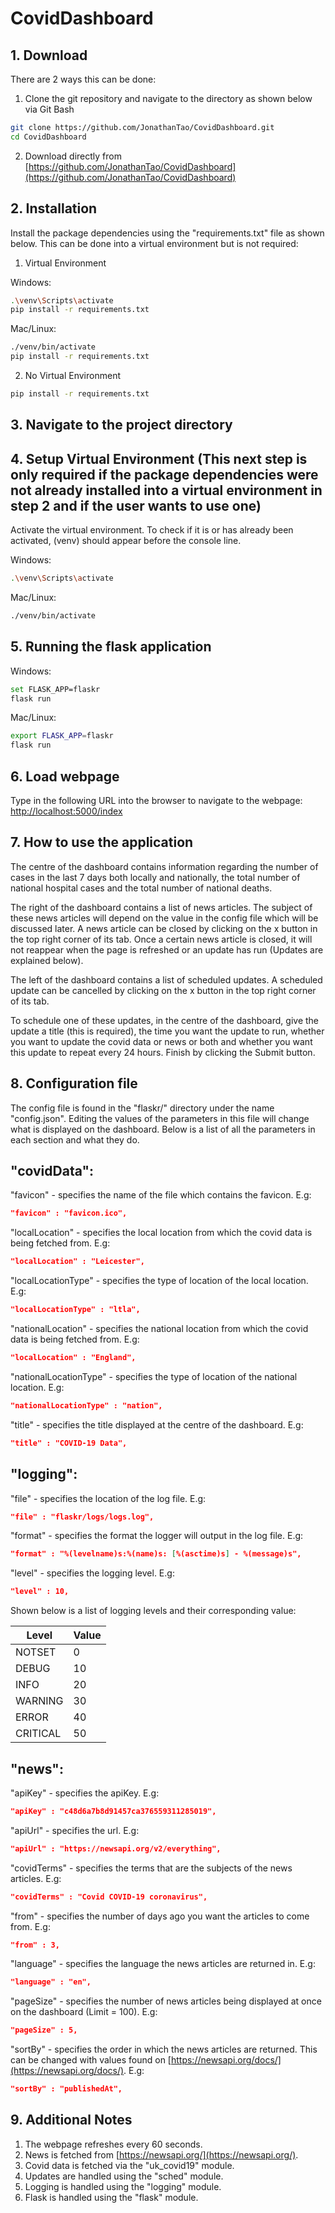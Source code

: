 # CovidDashboard

## 1. Download

There are 2 ways this can be done:

1. Clone the git repository and navigate to the directory as shown below via Git Bash

```bash
git clone https://github.com/JonathanTao/CovidDashboard.git
cd CovidDashboard
```

2. Download directly from [https://github.com/JonathanTao/CovidDashboard](https://github.com/JonathanTao/CovidDashboard)

## 2. Installation

Install the package dependencies using the "requirements.txt" file as shown below.
This can be done into a virtual environment but is not required:

1. Virtual Environment

Windows:
```bash
.\venv\Scripts\activate
pip install -r requirements.txt
```

Mac/Linux:
```bash
./venv/bin/activate
pip install -r requirements.txt
```

2. No Virtual Environment

```bash
pip install -r requirements.txt
```

## 3. Navigate to the project directory

## 4. Setup Virtual Environment (This next step is only required if the package dependencies were not already installed into a virtual environment in step 2 and if the user wants to use one)

Activate the virtual environment.
To check if it is or has already been activated, (venv) should appear before the console line.

Windows:
```bash
.\venv\Scripts\activate
```

Mac/Linux:
```bash
./venv/bin/activate
```

## 5. Running the flask application

Windows:
```bash
set FLASK_APP=flaskr
flask run
```

Mac/Linux:
```bash
export FLASK_APP=flaskr
flask run
```

## 6. Load webpage

Type in the following URL into the browser to navigate to the webpage: [http://localhost:5000/index](http://localhost:5000/index)

## 7. How to use the application

The centre of the dashboard contains information regarding the number of cases in the last 7 days both locally and nationally, the total number of national hospital cases and the total number of national deaths.

The right of the dashboard contains a list of news articles. 
The subject of these news articles will depend on the value in the config file which will be discussed later. 
A news article can be closed by clicking on the x button in the top right corner of its tab. 
Once a certain news article is closed, it will not reappear when the page is refreshed or an update has run (Updates are explained below).

The left of the dashboard contains a list of scheduled updates. 
A scheduled update can be cancelled by clicking on the x button in the top right corner of its tab. 

To schedule one of these updates, in the centre of the dashboard, give the update a title (this is required), the time you want the update to run, whether you want to update the covid data or news or both and whether you want this update to repeat every 24 hours.
Finish by clicking the Submit button.

## 8. Configuration file

The config file is found in the "flaskr/" directory under the name "config.json". 
Editing the values of the parameters in this file will change what is displayed on the dashboard.
Below is a list of all the parameters in each section and what they do.

## "covidData":

"favicon" - specifies the name of the file which contains the favicon. E.g:

```json
"favicon" : "favicon.ico",
```

"localLocation" - specifies the local location from which the covid data is being fetched from. E.g:

```json
"localLocation" : "Leicester",
```

"localLocationType" - specifies the type of location of the local location. E.g:

```json
"localLocationType" : "ltla",
```

"nationalLocation" - specifies the national location from which the covid data is being fetched from. E.g:

```json
"localLocation" : "England",
```

"nationalLocationType" - specifies the type of location of the national location. E.g:

```json
"nationalLocationType" : "nation",
```

"title" - specifies the title displayed at the centre of the dashboard. E.g:

```json
"title" : "COVID-19 Data",
```

## "logging":

"file" - specifies the location of the log file. E.g:

```json
"file" : "flaskr/logs/logs.log",
```

"format" - specifies the format the logger will output in the log file. E.g:

```json
"format" : "%(levelname)s:%(name)s: [%(asctime)s] - %(message)s",
```

"level" - specifies the logging level. E.g:

```json
"level" : 10,
```

Shown below is a list of logging levels and their corresponding value:

| Level| Value |
|----------|-------|
| NOTSET   | 0     |
| DEBUG    | 10    |
| INFO     | 20    |
| WARNING  | 30    |
| ERROR    | 40    |
| CRITICAL | 50    |

## "news":

"apiKey" - specifies the apiKey. E.g:

```json
"apiKey" : "c48d6a7b8d91457ca376559311285019",
```

"apiUrl" - specifies the url. E.g:

```json
"apiUrl" : "https://newsapi.org/v2/everything",
```

"covidTerms" - specifies the terms that are the subjects of the news articles. E.g:

```json
"covidTerms" : "Covid COVID-19 coronavirus",
```

"from" - specifies the number of days ago you want the articles to come from. E.g:

```json
"from" : 3,
```

"language" - specifies the language the news articles are returned in. E.g:

```json
"language" : "en",
```

"pageSize" - specifies the number of news articles being displayed at once on the dashboard (Limit = 100). E.g:

```json
"pageSize" : 5,
```

"sortBy" - specifies the order in which the news articles are returned.
This can be changed with values found on [https://newsapi.org/docs/](https://newsapi.org/docs/). E.g:

```json
"sortBy" : "publishedAt",
```

## 9. Additional Notes

1. The webpage refreshes every 60 seconds.
2. News is fetched from [https://newsapi.org/](https://newsapi.org/).
3. Covid data is fetched via the "uk_covid19" module.
4. Updates are handled using the "sched" module.
5. Logging is handled using the "logging" module.
6. Flask is handled using the "flask" module.


